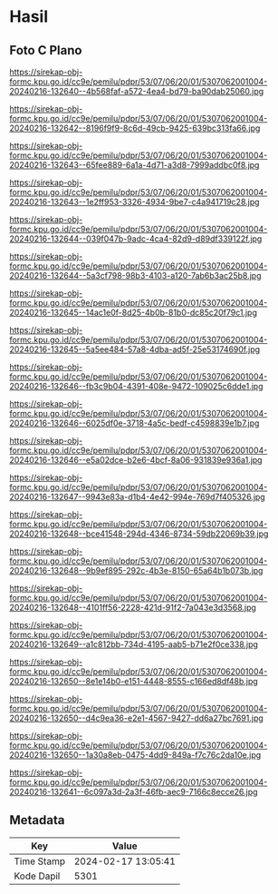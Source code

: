 # Hasil

## Foto C Plano

https://sirekap-obj-formc.kpu.go.id/cc9e/pemilu/pdpr/53/07/06/20/01/5307062001004-20240216-132640--4b568faf-a572-4ea4-bd79-ba90dab25060.jpg

https://sirekap-obj-formc.kpu.go.id/cc9e/pemilu/pdpr/53/07/06/20/01/5307062001004-20240216-132642--8196f9f9-8c6d-49cb-9425-639bc313fa66.jpg

https://sirekap-obj-formc.kpu.go.id/cc9e/pemilu/pdpr/53/07/06/20/01/5307062001004-20240216-132643--65fee889-6a1a-4d71-a3d8-7999addbc0f8.jpg

https://sirekap-obj-formc.kpu.go.id/cc9e/pemilu/pdpr/53/07/06/20/01/5307062001004-20240216-132643--1e2ff953-3326-4934-9be7-c4a941719c28.jpg

https://sirekap-obj-formc.kpu.go.id/cc9e/pemilu/pdpr/53/07/06/20/01/5307062001004-20240216-132644--039f047b-9adc-4ca4-82d9-d89df339122f.jpg

https://sirekap-obj-formc.kpu.go.id/cc9e/pemilu/pdpr/53/07/06/20/01/5307062001004-20240216-132644--5a3cf798-98b3-4103-a120-7ab6b3ac25b8.jpg

https://sirekap-obj-formc.kpu.go.id/cc9e/pemilu/pdpr/53/07/06/20/01/5307062001004-20240216-132645--14ac1e0f-8d25-4b0b-81b0-dc85c20f79c1.jpg

https://sirekap-obj-formc.kpu.go.id/cc9e/pemilu/pdpr/53/07/06/20/01/5307062001004-20240216-132645--5a5ee484-57a8-4dba-ad5f-25e53174690f.jpg

https://sirekap-obj-formc.kpu.go.id/cc9e/pemilu/pdpr/53/07/06/20/01/5307062001004-20240216-132646--fb3c9b04-4391-408e-9472-109025c6dde1.jpg

https://sirekap-obj-formc.kpu.go.id/cc9e/pemilu/pdpr/53/07/06/20/01/5307062001004-20240216-132646--6025df0e-3718-4a5c-bedf-c4598839e1b7.jpg

https://sirekap-obj-formc.kpu.go.id/cc9e/pemilu/pdpr/53/07/06/20/01/5307062001004-20240216-132646--e5a02dce-b2e6-4bcf-8a06-931839e936a1.jpg

https://sirekap-obj-formc.kpu.go.id/cc9e/pemilu/pdpr/53/07/06/20/01/5307062001004-20240216-132647--9943e83a-d1b4-4e42-994e-769d7f405326.jpg

https://sirekap-obj-formc.kpu.go.id/cc9e/pemilu/pdpr/53/07/06/20/01/5307062001004-20240216-132648--bce41548-294d-4346-8734-59db22069b39.jpg

https://sirekap-obj-formc.kpu.go.id/cc9e/pemilu/pdpr/53/07/06/20/01/5307062001004-20240216-132648--9b9ef895-292c-4b3e-8150-65a64b1b073b.jpg

https://sirekap-obj-formc.kpu.go.id/cc9e/pemilu/pdpr/53/07/06/20/01/5307062001004-20240216-132648--4101ff56-2228-421d-91f2-7a043e3d3568.jpg

https://sirekap-obj-formc.kpu.go.id/cc9e/pemilu/pdpr/53/07/06/20/01/5307062001004-20240216-132649--a1c812bb-734d-4195-aab5-b71e2f0ce338.jpg

https://sirekap-obj-formc.kpu.go.id/cc9e/pemilu/pdpr/53/07/06/20/01/5307062001004-20240216-132650--8e1e14b0-e151-4448-8555-c166ed8df48b.jpg

https://sirekap-obj-formc.kpu.go.id/cc9e/pemilu/pdpr/53/07/06/20/01/5307062001004-20240216-132650--d4c9ea36-e2e1-4567-9427-dd6a27bc7691.jpg

https://sirekap-obj-formc.kpu.go.id/cc9e/pemilu/pdpr/53/07/06/20/01/5307062001004-20240216-132650--1a30a8eb-0475-4dd9-849a-f7c76c2da10e.jpg

https://sirekap-obj-formc.kpu.go.id/cc9e/pemilu/pdpr/53/07/06/20/01/5307062001004-20240216-132641--6c097a3d-2a3f-46fb-aec9-7166c8ecce26.jpg


## Metadata

| Key        | Value               |
| ---------- | ------------------- |
| Time Stamp | 2024-02-17 13:05:41 |
| Kode Dapil | 5301                |



